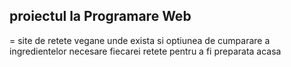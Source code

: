 ## proiectul la Programare Web
= site de retete vegane unde exista si optiunea de cumparare a ingredientelor necesare fiecarei retete pentru a fi preparata acasa
